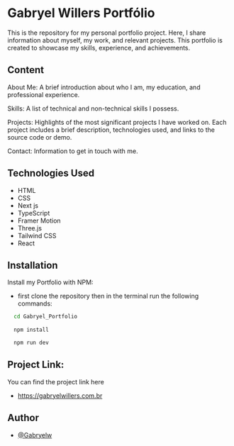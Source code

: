 
# Gabryel Willers Portfólio 

This is the repository for my personal portfolio project. Here, I share information about myself, my work, and relevant projects. This portfolio is created to showcase my skills, experience, and achievements.





## Content

About Me: A brief introduction about who I am, my education, and professional experience.

Skills: A list of technical and non-technical skills I possess.

Projects: Highlights of the most significant projects I have worked on. Each project 
includes a brief description, technologies used, and links to the source code or demo.

Contact: Information to get in touch with me.
## Technologies Used

- HTML
- CSS
- Next js
- TypeScript
- Framer Motion
- Three.js
- Tailwind CSS
- React
## Installation

Install my Portfolio with NPM:

- first clone the repository then in the terminal run the following commands:

```bash
  cd Gabryel_Portfolio
  
  npm install

  npm run dev
```
    
## Project Link:

You can find the project link here

- https://gabryelwillers.com.br
## Author

- [@Gabryelw](https://github.com/Gabryel-w)

